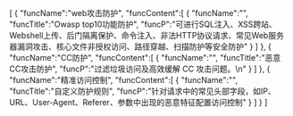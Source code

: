 [
	{
		"funcName":"web攻击防护",
		"funcContent":[
			{
				"funcName":"",
				"funcTitle":"Owasp top10功能防护",
				"funcP":"可进行SQL注入、XSS跨站、Webshell上传、后门隔离保护、命令注入、非法HTTP协议请求、常见Web服务器漏洞攻击、核心文件非授权访问、路径穿越、扫描防护等安全防护"
			}
		]
	},
	{
		"funcName":"CC防护",
		"funcContent":[
			{
				"funcName":"",
				"funcTitle":"恶意CC攻击防护",
				"funcP":"过滤垃圾访问及高效缓解 CC 攻击问题。\n"
			}
		]
	},
	{
		"funcName":"精准访问控制",
		"funcContent":[
			{
				"funcName":"",
				"funcTitle":"自定义防护规则",
				"funcP":"针对请求中的常见头部字段，如IP、URL、User-Agent、Referer、参数中出现的恶意特征配置访问控制"
			}
		]
	}
]